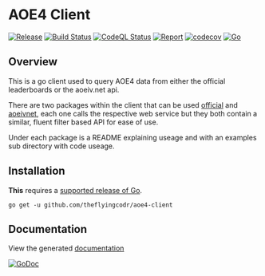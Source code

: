 # AOE4 Client

[![Release](https://img.shields.io/github/release-pre/theflyingcodr/aoe4-client.svg?logo=github&style=flat&v=1)](https://github.com/theflyingcodr/aoe4-client/releases)
[![Build Status](https://github.com/theflyingcodr/aoe4-client/actions/workflows/go.yml/badge.svg)](https://github.com/theflyingcodr/aoe4-client/actions/workflows/go.yml)
[![CodeQL Status](https://github.com/theflyingcodr/aoe4-client/actions/workflows/codeql-analysis.yml/badge.svg)](https://github.com/theflyingcodr/aoe4-client/actions/workflows/codeql-analysis.yml)
[![Report](https://goreportcard.com/badge/github.com/theflyingcodr/aoe4-client?style=flat&v=1)](https://goreportcard.com/report/github.com/theflyingcodr/aoe4-client)
[![codecov](https://codecov.io/gh/libsv/go-bt/branch/master/graph/badge.svg?v=1)](https://codecov.io/gh/theflyingcodr/aoe4-client)
[![Go](https://img.shields.io/github/go-mod/go-version/theflyingcodr/aoe4-client?v=1)](https://golang.org/)

## Overview

This is a go client used to query AOE4 data from either the official leaderboards or the aoeiv.net api.

There are two packages within the client that can be used [official](official) and [aoeivnet](aoeivnet), each one calls the respective web service but they both contain a similar, fluent filter based API for ease of use.

Under each package is a README explaining useage and with an examples sub directory with code useage.


## Installation

**This** requires a [supported release of Go](https://golang.org/doc/devel/release.html#policy).

```shell script
go get -u github.com/theflyingcodr/aoe4-client
```

## Documentation

View the generated [documentation](https://pkg.go.dev/github.com/theflyingcodr/aoe4-client)

[![GoDoc](https://godoc.org/github.com/theflyingcodr/aoe4-client?status.svg&style=flat)](https://pkg.go.dev/github.com/theflyingcodr/aoe4-client)

